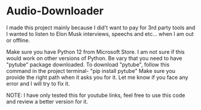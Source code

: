 # Audio-Downloader

I made this project mainly because I did't want to pay for 3rd party tools and I wanted to listen to Elon Musk interviews, speechs and etc... when I am out or offline.

Make sure you have Python 12 from Microsoft Store.
I am not sure if this would work on other versions of Python.
Be vary that you need to have "pytube" package downloaded. To download "pytube", follow this command in the project terminal- "pip install pytube"
Make sure you provide the right path when it asks you for it.
Let me know if you face any error and I will try to fix it.

NOTE: I have only tested this for youtube links, feel free to use this code and review a better version for it.
